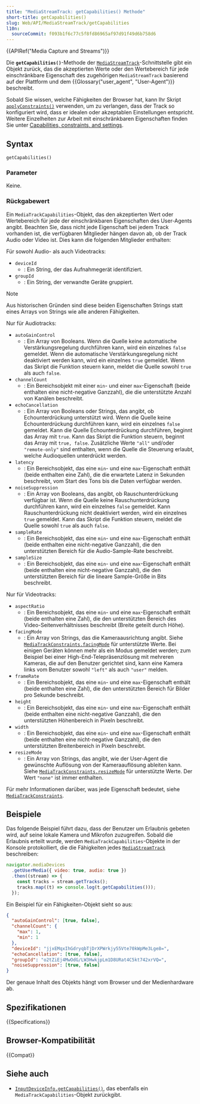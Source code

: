 ```yaml
---
title: "MediaStreamTrack: getCapabilities() Methode"
short-title: getCapabilities()
slug: Web/API/MediaStreamTrack/getCapabilities
l10n:
  sourceCommit: f093b1f6c77c5f8fd86965af97d91f49d6b758d6
---
```


{{APIRef("Media Capture and Streams")}}

Die **`getCapabilities()`**-Methode der [`MediaStreamTrack`](/de/docs/Web/API/MediaStreamTrack)-Schnittstelle gibt ein Objekt zurück, das die akzeptierten Werte oder den Wertebereich für jede einschränkbare Eigenschaft des zugehörigen `MediaStreamTrack` basierend auf der Plattform und dem {{Glossary("user_agent", "User-Agent")}} beschreibt.

Sobald Sie wissen, welche Fähigkeiten der Browser hat, kann Ihr Skript [`applyConstraints()`](/de/docs/Web/API/MediaStreamTrack/applyConstraints) verwenden, um zu verlangen, dass der Track so konfiguriert wird, dass er idealen oder akzeptablen Einstellungen entspricht. Weitere Einzelheiten zur Arbeit mit einschränkbaren Eigenschaften finden Sie unter [Capabilities, constraints, and settings](/de/docs/Web/API/Media_Capture_and_Streams_API/Constraints).

## Syntax

```js-nolint
getCapabilities()
```

### Parameter

Keine.

### Rückgabewert

Ein `MediaTrackCapabilities`-Objekt, das den akzeptierten Wert oder Wertebereich für jede der einschränkbaren Eigenschaften des User-Agents angibt. Beachten Sie, dass nicht jede Eigenschaft bei jedem Track vorhanden ist, die verfügbaren Mitglieder hängen davon ab, ob der Track Audio oder Video ist. Dies kann die folgenden Mitglieder enthalten:

Für sowohl Audio- als auch Videotracks:

- `deviceId`
  - : Ein String, der das Aufnahmegerät identifiziert.
- `groupId`
  - : Ein String, der verwandte Geräte gruppiert.

> [!NOTE]
> Aus historischen Gründen sind diese beiden Eigenschaften Strings statt eines Arrays von Strings wie alle anderen Fähigkeiten.

Nur für Audiotracks:

- `autoGainControl`
  - : Ein Array von Booleans. Wenn die Quelle keine automatische Verstärkungsregelung durchführen kann, wird ein einzelnes `false` gemeldet. Wenn die automatische Verstärkungsregelung nicht deaktiviert werden kann, wird ein einzelnes `true` gemeldet. Wenn das Skript die Funktion steuern kann, meldet die Quelle sowohl `true` als auch `false`.
- `channelCount`
  - : Ein Bereichsobjekt mit einer `min`- und einer `max`-Eigenschaft (beide enthalten eine nicht-negative Ganzzahl), die die unterstützte Anzahl von Kanälen beschreibt.
- `echoCancellation`
  - : Ein Array von Booleans oder Strings, das angibt, ob Echounterdrückung unterstützt wird. Wenn die Quelle keine Echounterdrückung durchführen kann, wird ein einzelnes `false` gemeldet. Kann die Quelle Echounterdrückung durchführen, beginnt das Array mit `true`. Kann das Skript die Funktion steuern, beginnt das Array mit `true, false`. Zusätzliche Werte `"all"` und/oder `"remote-only"` sind enthalten, wenn die Quelle die Steuerung erlaubt, welche Audioquellen unterdrückt werden.
- `latency`
  - : Ein Bereichsobjekt, das eine `min`- und eine `max`-Eigenschaft enthält (beide enthalten eine Zahl), die die erwartete Latenz in Sekunden beschreibt, vom Start des Tons bis die Daten verfügbar werden.
- `noiseSuppression`
  - : Ein Array von Booleans, das angibt, ob Rauschunterdrückung verfügbar ist. Wenn die Quelle keine Rauschunterdrückung durchführen kann, wird ein einzelnes `false` gemeldet. Kann Rauschunterdrückung nicht deaktiviert werden, wird ein einzelnes `true` gemeldet. Kann das Skript die Funktion steuern, meldet die Quelle sowohl `true` als auch `false`.
- `sampleRate`
  - : Ein Bereichsobjekt, das eine `min`- und eine `max`-Eigenschaft enthält (beide enthalten eine nicht-negative Ganzzahl), die den unterstützten Bereich für die Audio-Sample-Rate beschreibt.
- `sampleSize`
  - : Ein Bereichsobjekt, das eine `min`- und eine `max`-Eigenschaft enthält (beide enthalten eine nicht-negative Ganzzahl), die den unterstützten Bereich für die lineare Sample-Größe in Bits beschreibt.

Nur für Videotracks:

- `aspectRatio`
  - : Ein Bereichsobjekt, das eine `min`- und eine `max`-Eigenschaft enthält (beide enthalten eine Zahl), die den unterstützten Bereich des Video-Seitenverhältnisses beschreibt (Breite geteilt durch Höhe).
- `facingMode`
  - : Ein Array von Strings, das die Kameraausrichtung angibt. Siehe [`MediaTrackConstraints.facingMode`](/de/docs/Web/API/MediaTrackConstraints/facingMode) für unterstützte Werte. Bei einigen Geräten können mehr als ein Modus gemeldet werden; zum Beispiel bei einer High-End-Telepräsenzlösung mit mehreren Kameras, die auf den Benutzer gerichtet sind, kann eine Kamera links vom Benutzer sowohl `"left"` als auch `"user"` melden.
- `frameRate`
  - : Ein Bereichsobjekt, das eine `min`- und eine `max`-Eigenschaft enthält (beide enthalten eine Zahl), die den unterstützten Bereich für Bilder pro Sekunde beschreibt.
- `height`
  - : Ein Bereichsobjekt, das eine `min`- und eine `max`-Eigenschaft enthält (beide enthalten eine nicht-negative Ganzzahl), die den unterstützten Höhenbereich in Pixeln beschreibt.
- `width`
  - : Ein Bereichsobjekt, das eine `min`- und eine `max`-Eigenschaft enthält (beide enthalten eine nicht-negative Ganzzahl), die den unterstützten Breitenbereich in Pixeln beschreibt.
- `resizeMode`
  - : Ein Array von Strings, das angibt, wie der User-Agent die gewünschte Auflösung von der Kameraauflösung ableiten kann. Siehe [`MediaTrackConstraints.resizeMode`](/de/docs/Web/API/MediaTrackConstraints/resizeMode) für unterstützte Werte. Der Wert `"none"` ist immer enthalten.

Für mehr Informationen darüber, was jede Eigenschaft bedeutet, siehe [`MediaTrackConstraints`](/de/docs/Web/API/MediaTrackConstraints).

## Beispiele

Das folgende Beispiel führt dazu, dass der Benutzer um Erlaubnis gebeten wird, auf seine lokale Kamera und Mikrofon zuzugreifen. Sobald die Erlaubnis erteilt wurde, werden `MediaTrackCapabilities`-Objekte in der Konsole protokolliert, die die Fähigkeiten jedes [`MediaStreamTrack`](/de/docs/Web/API/MediaStreamTrack) beschreiben:

```js
navigator.mediaDevices
  .getUserMedia({ video: true, audio: true })
  .then((stream) => {
    const tracks = stream.getTracks();
    tracks.map((t) => console.log(t.getCapabilities()));
  });
```

Ein Beispiel für ein Fähigkeiten-Objekt sieht so aus:

```json
{
  "autoGainControl": [true, false],
  "channelCount": {
    "max": 1,
    "min": 1
  },
  "deviceId": "jjxEMqxIhGdryqbTjDrXPWrkjy55Vte70kWpMe3Lge8=",
  "echoCancellation": [true, false],
  "groupId": "o2tZiEj4MwOdG/LW3HwkjpLm1D8URat4C5kt742xrVQ=",
  "noiseSuppression": [true, false]
}
```

Der genaue Inhalt des Objekts hängt vom Browser und der Medienhardware ab.

## Spezifikationen

{{Specifications}}

## Browser-Kompatibilität

{{Compat}}

## Siehe auch

- [`InputDeviceInfo.getCapabilities()`](/de/docs/Web/API/InputDeviceInfo/getCapabilities), das ebenfalls ein `MediaTrackCapabilities`-Objekt zurückgibt.
